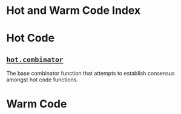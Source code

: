 # Hot and Warm Code Index

# Hot Code

## [`hot.combinator`](hot/combinator.py)

The base combinator function that attempts to establish consensus
amongst hot code functions.

# Warm Code
